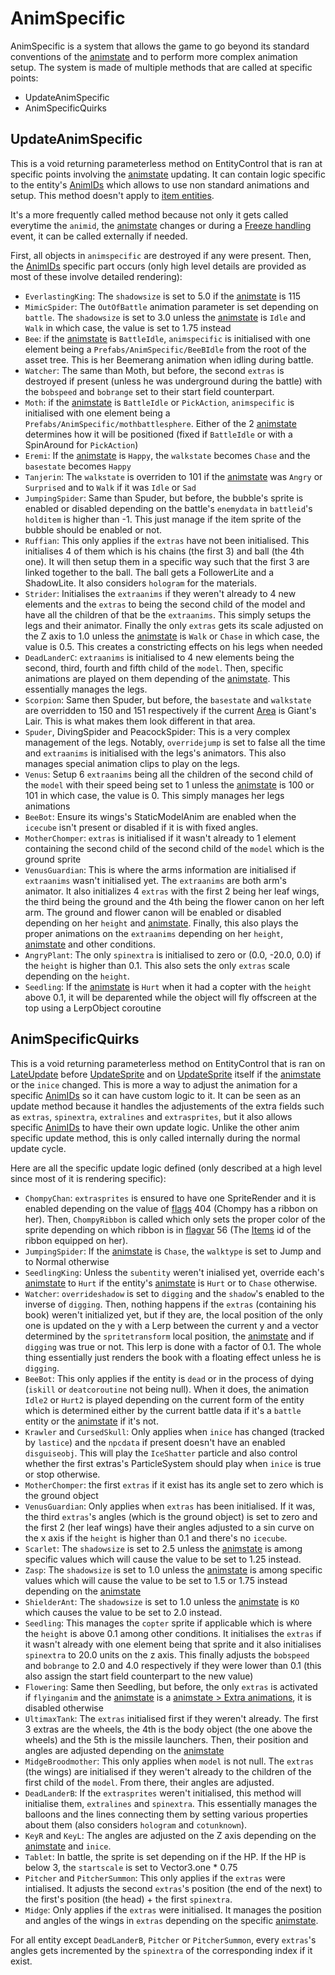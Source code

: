 # AnimSpecific
AnimSpecific is a system that allows the game to go beyond its standard conventions of the [animstate](animstate.md) and to perform more complex animation setup. The system is made of multiple methods that are called at specific points:

* UpdateAnimSpecific
* AnimSpecificQuirks

## UpdateAnimSpecific
This is a void returning parameterless method on EntityControl that is ran at specific points involving the [animstate](animstate.md) updating. It can contain logic specific to the entity's [AnimIDs](../../../Enums%20and%20IDs/AnimIDs.md) which allows to use non standard animations and setup. This method doesn't apply to [item entities](../Item%20entity.md).

It's a more frequently called method because not only it gets called everytime the `animid`, the [animstate](animstate.md) changes or during a [Freeze handling](../Notable%20methods/Freeze%20handling.md) event, it can be called externally if needed.

First, all objects in `animspecific` are destroyed if any were present. Then, the [AnimIDs](../../../Enums%20and%20IDs/AnimIDs.md) specific part occurs (only high level details are provided as most of these involve detailed rendering):

* `EverlastingKing`: The `shadowsize` is set to 5.0 if the [animstate](animstate.md) is 115
* `MimicSpider`: The `OutOfBattle` animation parameter is set depending on `battle`. The `shadowsize` is set to 3.0 unless the [animstate](animstate.md) is `Idle` and `Walk` in which case, the value is set to 1.75 instead
* `Bee`: if the [animstate](animstate.md) is `BattleIdle`, `animspecific` is initialised with one element being a `Prefabs/AnimSpecific/BeeBIdle` from the root of the asset tree. This is her Beemerang animation when idling during battle.
* `Watcher`: The same than Moth, but before, the second `extras` is destroyed if present (unless he was underground during the battle) with the `bobspeed` and `bobrange` set to their start field counterpart.
* `Moth`: if the [animstate](animstate.md) is `BattleIdle` or `PickAction`, `animspecific` is initialised with one element being a `Prefabs/AnimSpecific/mothbattlesphere`. Either of the 2 [animstate](animstate.md) determines how it will be positioned (fixed if `BattleIdle` or with a SpinAround for `PickAction`)
* `Eremi`: If the [animstate](animstate.md) is `Happy`, the `walkstate` becomes `Chase` and the `basestate` becomes `Happy`
* `Tanjerin`: The `walkstate` is overriden to 101 if the [animstate](animstate.md) was `Angry` or `Surprised` and to `Walk` if it was `Idle` or `Sad`
* `JumpingSpider`: Same than Spuder, but before, the bubble's sprite is enabled or disabled depending on the battle's `enemydata` in `battleid`'s `holditem` is higher than -1. This just manage if the item sprite of the bubble should be enabled or not.
* `Ruffian`: This only applies if the `extras` have not been initialised. This initialises 4 of them which is his chains (the first 3) and ball (the 4th one). It will then setup them in a specific way such that the first 3 are linked together to the ball. The ball gets a FollowerLite and a ShadowLite. It also considers `hologram` for the materials.
* `Strider`: Initialises the `extraanims` if they weren't already to 4 new elements and the `extras` to being the second child of the model and have all the children of that be the `extraanims`. This simply setups the legs and their animator. Finally the only `extras` gets its scale adjusted on the Z axis to 1.0 unless the [animstate](animstate.md) is `Walk` or `Chase` in which case, the value is 0.5. This creates a constricting effects on his legs when needed
* `DeadLanderC`: `extraanims` is initialised to 4 new elements being the second, third, fourth and fifth child of the `model`. Then, specific animations are played on them depending of the [animstate](animstate.md). This essentially manages the legs.
* `Scorpion`: Same then Spuder, but before, the `basestate` and `walkstate` are overridden to 150 and 151 respectively if the current [Area](../../../Enums%20and%20IDs/librarystuff/Areas.md) is Giant's Lair. This is what makes them look different in that area. 
* `Spuder`, DivingSpider and PeacockSpider: This is a very complex management of the legs. Notably, `overridejump` is set to false all the time and `extraanims` is initialised with the legs's animators. This also manages special animation clips to play on the legs.
* `Venus`: Setup 6 `extraanims` being all the children of the second child of the `model` with their speed being set to 1 unless the [animstate](animstate.md) is 100 or 101 in which case, the value is 0. This simply manages her legs animations
* `BeeBot`: Ensure its wings's StaticModelAnim are enabled when the `icecube` isn't present or disabled if it is with fixed angles.
* `MotherChomper`: `extras` is initialised if it wasn't already to 1 element containing the second child of the second child of the `model` which is the ground sprite
* `VenusGuardian`: This is where the arms information are initialised if `extraanims` wasn't initialised yet. The `extraanims` are both arm's animator. It also initializes 4 `extras` with the first 2 being her leaf wings, the third being the ground and the 4th being the flower canon on her left arm. The ground and flower canon will be enabled or disabled depending on her `height` and [animstate](animstate.md). Finally, this also plays the proper animations on the `extraanims` depending on her `height`, [animstate](animstate.md) and other conditions.
* `AngryPlant`: The only `spinextra` is initialised to zero or (0.0, -20.0, 0.0) if the `height` is higher than 0.1. This also sets the only `extras` scale depending on the `height`.
* `Seedling`: If the [animstate](animstate.md) is `Hurt` when it had a copter with the `height` above 0.1, it will be deparented while the object will fly offscreen at the top using a LerpObject coroutine

## AnimSpecificQuirks
This is a void returning parameterless method on EntityControl that is ran on [LateUpdate](../Update%20process/Unity%20events/LateUpdate.md) before [UpdateSprite](../Update%20process/UpdateSprite.md) and on [UpdateSprite](../Update%20process/UpdateSprite.md) itself if the [animstate](animstate.md) or the `inice` changed. This is more a way to adjust the animation for a specific [AnimIDs](../../../Enums%20and%20IDs/AnimIDs.md) so it can have custom logic to it. It can be seen as an update method because it handles the adjustements of the extra fields such as `extras`, `spinextra`, `extralines` and `extrasprites`, but it also allows specific [AnimIDs](../../../Enums%20and%20IDs/AnimIDs.md) to have their own update logic. Unlike the other anim specific update method, this is only called internally during the normal update cycle.

Here are all the specific update logic defined (only described at a high level since most of it is rendering specific):

* `ChompyChan`: `extrasprites` is ensured to have one SpriteRender and it is enabled depending on the value of [flags](../../../Flags%20arrays/flags.md) 404 (Chompy has a ribbon on her). Then, `ChompyRibbon` is called which only sets the proper color of the sprite depending on which ribbon is in [flagvar](../../../Flags%20arrays/flagvar.md) 56 (The [Items](../../../Enums%20and%20IDs/Items.md) id of the ribbon equipped on her).
* `JumpingSpider`: If the [animstate](animstate.md) is `Chase`, the `walktype` is set to Jump and to Normal otherwise
* `SeedlingKing`: Unless the `subentity` weren't inialised yet, override each's [animstate](animstate.md) to `Hurt` if the entity's [animstate](animstate.md) is `Hurt` or to `Chase` otherwise.
* `Watcher`: `overrideshadow` is set to `digging` and the `shadow`'s enabled to the inverse of `digging`. Then, nothing happens if the `extras` (containing his book) weren't initialized yet, but if they are, the local position of the only one is updated on the y with a Lerp between the current y and a vector determined by the `spritetransform` local position, the [animstate](animstate.md) and if `digging` was true or not. This lerp is done with a factor of 0.1. The whole thing essentially just renders the book with a floating effect unless he is `digging`.
* `BeeBot`: This only applies if the entity is `dead` or in the process of dying (`iskill` or `deatcoroutine` not being null). When it does, the animation `Idle2` or `Hurt2` is played depending on the current form of the entity which is determined either by the current battle data if it's a `battle` entity or the [animstate](animstate.md) if it's not.
* `Krawler` and `CursedSkull`: Only applies when `inice` has changed (tracked by `lastice`) and the `npcdata` if present doesn't have an enabled `disguiseobj`. This will play the `IceShatter` particle and also control whether the first extras's ParticleSystem should play when `inice` is true or stop otherwise.
* `MotherChomper`: the first `extras` if it exist has its angle set to zero which is the ground object
* `VenusGuardian`: Only applies when `extras` has been initialised. If it was, the third `extras`'s angles (which is the ground object) is set to zero and the first 2 (her leaf wings) have their angles adjusted to a sin curve on the x axis if the `height` is higher than 0.1 and there's no `icecube`.
* `Scarlet`: The `shadowsize` is set to 2.5 unless the [animstate](animstate.md) is among specific values which will cause the value to be set to 1.25 instead.
* `Zasp`: The `shadowsize` is set to 1.0 unless the [animstate](animstate.md) is among specific values which will cause the value to be set to 1.5 or 1.75 instead depending on the [animstate](animstate.md)
* `ShielderAnt`: The `shadowsize` is set to 1.0 unless the [animstate](animstate.md) is `KO` which causes the value to be set to 2.0 instead.
* `Seedling`: This manages the `copter` sprite if applicable which is where the `height` is above 0.1 among other conditions. It initialises the `extras` if it wasn't already with one element being that sprite and it also initialises `spinextra` to 20.0 units on the z axis. This finally adjusts the `bobspeed` and `bobrange` to 2.0 and 4.0 respectively if they were lower than 0.1 (this also assign the start field counterpart to the new value)
* `Flowering`: Same then Seedling, but before, the only `extras` is activated if `flyinganim` and the [animstate](animstate.md) is a [animstate > Extra animations](animstate.md#extra-animations), it is disabled otherwise
* `UltimaxTank`: The `extras` initialised first if they weren't already. The first 3 extras are the wheels, the 4th is the body object (the one above the wheels) and the 5th is the missile launchers. Then, their position and angles are adjusted depending on the [animstate](animstate.md)
* `MidgeBroodmother`: This only applies when `model` is not null. The `extras` (the wings) are initialised if they weren't already to the children of the first child of the `model`. From there, their angles are adjusted.
* `DeadLanderB`: If the `extrasprites` weren't initialised, this method will initialise them, `extralines` and `spinextra`. This essentially manages the balloons and the lines connecting them by setting various properties about them (also considers `hologram` and `cotunknown`).
* `KeyR` and `KeyL`: The angles are adjusted on the Z axis depending on the [animstate](animstate.md) and `inice`.
* `Tablet`: In battle, the sprite is set depending on if the HP. If the HP is below 3, the `startscale` is set to Vector3.one * 0.75
* `Pitcher` and `PitcherSummon`: This only applies if the `extras` were intialised. It adjusts the second `extras`'s position (the end of the next) to the first's position (the head) + the first `spinextra`.
* `Midge`: Only applies if the `extras` were initialised. It manages the position and angles of the wings in `extras` depending on the specific [animstate](animstate.md).

For all entity except `DeadLanderB`, `Pitcher` or `PitcherSummon`, every `extras`'s angles gets incremented by the `spinextra` of the corresponding index if it exist.
